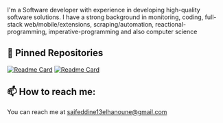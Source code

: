 I'm a Software developer with experience in developing high-quality software solutions. I have a strong background in monitoring, coding, full-stack web/mobile/extensions, scraping/automation, reactional-programming, imperative-programming and also computer science
## 📌 Pinned Repositories
[![Readme Card](https://github-readme-stats.vercel.app/api/pin/?username=0x013FA11&repo=HandlingBarCode&theme=tokyonight)](https://github.com/0x013FA11/HandlingBarCode)
[![Readme Card](https://github-readme-stats.vercel.app/api/pin/?username=0x013FA11&repo=RANDOM&theme=tokyonight)](https://github.com/0x013FA11/RANDOM)
## 📫 How to reach me:
You can reach me at [saifeddine13elhanoune@gmail.com](mailto:saifeddine13elhanoune.com)



